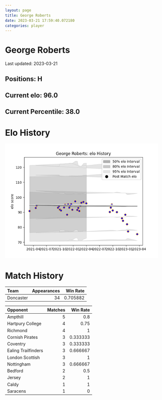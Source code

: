 ```yaml
---  
layout: page  
title: George Roberts  
date: 2023-03-21 17:59:40.072180  
categories: player  
---
```

# George Roberts


Last updated: 2023-03-21
## Positions: H

## Current elo: 96.0

## Current Percentile: 38.0

# Elo History


![elo history](history_GeorgeRoberts.png)
# Match History


| Team      |   Appearances |   Win Rate |
|:----------|--------------:|-----------:|
| Doncaster |            34 |   0.705882 |

| Opponent            |   Matches |   Win Rate |
|:--------------------|----------:|-----------:|
| Ampthill            |         5 |   0.8      |
| Hartpury College    |         4 |   0.75     |
| Richmond            |         4 |   1        |
| Cornish Pirates     |         3 |   0.333333 |
| Coventry            |         3 |   0.333333 |
| Ealing Trailfinders |         3 |   0.666667 |
| London Scottish     |         3 |   1        |
| Nottingham          |         3 |   0.666667 |
| Bedford             |         2 |   0.5      |
| Jersey              |         2 |   1        |
| Caldy               |         1 |   1        |
| Saracens            |         1 |   0        |